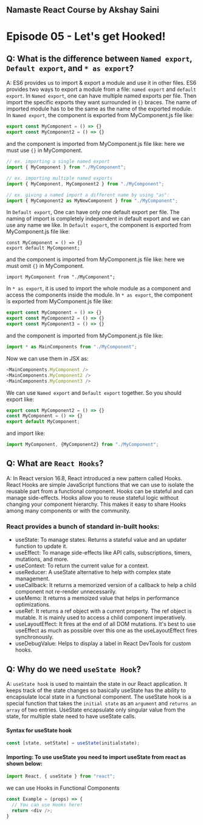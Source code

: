 ## Namaste React Course by Akshay Saini

# Episode 05 - Let's get Hooked!

## Q: What is the difference between `Named export`, `Default export`, and `* as export`?

A: ES6 provides us to import & export a module and use it in other files. ES6 provides two ways to export a module from a file: `named export` and `default export`.
In `Named export`, one can have multiple named exports per file. Then import the specific exports they want surrounded in `{}` braces. The name of imported module has to be the same as the name of the exported module.
In `Named export`, the component is exported from MyComponent.js file like:

```jsx
export const MyComponent = () => {}
export const MyComponent2 = () => {}
```

and the component is imported from MyComponent.js file like: here we must use `{}` in MyComponent.

```jsx
// ex. importing a single named export
import { MyComponent } from "./MyComponent";

// ex. importing multiple named exports
import { MyComponent, MyComponent2 } from "./MyComponent";

// ex. giving a named import a different name by using "as":
import { MyComponent2 as MyNewComponent } from "./MyComponent";
```

In `Default export`, One can have only one default export per file. The naming of import is completely independent in default export and we can use any name we like.
In `Default export`, the component is exported from MyComponent.js file like:

```
const MyComponent = () => {}
export default MyComponent;
```

and the component is imported from MyComponent.js file like: here we must omit `{}` in MyComponent.

```
import MyComponent from "./MyComponent";
```

In `* as export`, it is used to import the whole module as a component and access the components inside the module.
In `* as export`, the component is exported from MyComponent.js file like:

```js
export const MyComponent = () => {}
export const MyComponent2 = () => {}
export const MyComponent3 = () => {}
```

and the component is imported from MyComponent.js file like:

```js
import * as MainComponents from "./MyComponent";
```

Now we can use them in JSX as:

```js
<MainComponents.MyComponent />
<MainComponents.MyComponent2 />
<MainComponents.MyComponent3 />
```

We can use `Named export` and `Default export` together. So you should export like:

```js
export const MyComponent2 = () => {}
const MyComponent = () => {}
export default MyComponent;
```

and import like:

```js
import MyComponent, {MyComponent2} from "./MyComponent";
```

## Q: What are `React Hooks`?

A: In React version 16.8, React introduced a new pattern called Hooks. React Hooks are simple JavaScript functions that we can use to isolate the reusable part from a functional component. Hooks can be stateful and can manage side-effects.
Hooks allow you to reuse stateful logic without changing your component hierarchy. This makes it easy to share Hooks among many components or with the community.

### React provides a bunch of standard in-built hooks:

- useState: To manage states. Returns a stateful value and an updater function to update it.
- useEffect: To manage side-effects like API calls, subscriptions, timers, mutations, and more.
- useContext: To return the current value for a context.
- useReducer: A useState alternative to help with complex state management.
- useCallback: It returns a memorized version of a callback to help a child component not re-render unnecessarily.
- useMemo: It returns a memoized value that helps in performance optimizations.
- useRef: It returns a ref object with a current property. The ref object is mutable. It is mainly used to access a child component imperatively.
- useLayoutEffect: It fires at the end of all DOM mutations. It's best to use useEffect as much as possible over this one as the useLayoutEffect fires synchronously.
- useDebugValue: Helps to display a label in React DevTools for custom hooks.

## Q: Why do we need `useState Hook`?

A: `useState hook` is used to maintain the state in our React application. It keeps track of the state changes so basically useState has the ability to encapsulate local state in a functional component.
The useState hook is a special function that takes the `initial state` as an `argument` and `returns an array` of two entries. UseState encapsulate only singular value from the state, for multiple state need to have useState calls.

#### Syntax for useState hook

```js
const [state, setState] = useState(initialstate);
```

#### Importing: To use useState you need to import useState from react as shown below:

```js
import React, { useState } from "react";
```

we can use Hooks in Functional Components

```js
const Example = (props) => {
  // You can use Hooks here!
  return <div />;
}
```
